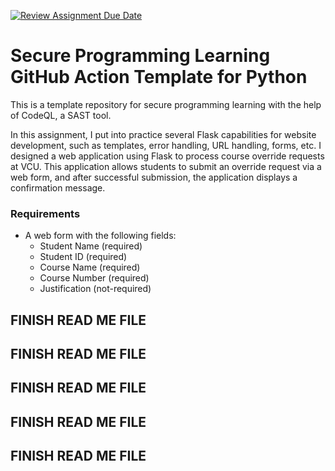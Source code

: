 [![Review Assignment Due Date](https://classroom.github.com/assets/deadline-readme-button-22041afd0340ce965d47ae6ef1cefeee28c7c493a6346c4f15d667ab976d596c.svg)](https://classroom.github.com/a/Zi860vbl)
# Secure Programming Learning GitHub Action Template for Python

This is a template repository for secure programming learning with
the help of CodeQL, a SAST tool.

In this assignment, I put into practice several Flask capabilities for website development, such as templates, error handling, URL handling, forms, etc. 
I designed a web application using Flask to process course override requests at VCU. 
This application allows students to submit an override request via a web form, and after successful submission, the application displays a confirmation message.


### Requirements
* A web form with the following fields:
  * Student Name (required)
  * Student ID (required)
  * Course Name (required)
  * Course Number (required)
  * Justification (not-required)



## FINISH READ ME FILE
## FINISH READ ME FILE
## FINISH READ ME FILE
## FINISH READ ME FILE
## FINISH READ ME FILE